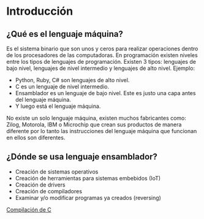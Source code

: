 # Introducción

## ¿Qué es el lenguaje máquina?

Es el sistema binario que son unos y ceros para realizar operaciones dentro de los procesadores de las computadoras.
En programación existen niveles entre los tipos de lenguajes de programación. Existen 3 tipos: lenguajes de bajo nivel, lenguajes de nivel intermedio y lenguajes de alto nivel. Ejemplo:

- Python, Ruby, C# son lenguajes de alto nivel.
- C es un lenguaje de nivel intermedio.
- Ensamblador es un lenguaje de bajo nivel. Este es justo una capa antes del lenguaje máquina.
- Y luego está el lenguaje máquina.

No existe un solo lenguaje máquina, existen muchos fabricantes como: Zilog, Motorola, IBM o Microchip que crean sus productos de manera diferente por lo tanto las instrucciones del lenguaje máquina que funcionan en ellos son diferentes.

## ¿Dónde se usa lenguaje ensamblador?

- Creación de sistemas operativos
- Creación de herramientas para sistemas embebidos (IoT)
- Creación de drivers
- Creación de compiladores
- Examinar y/o modificar programas ya creados (reversing)

[Compilación de C](https://medium.com/@laura.derohan/compiling-c-files-with-gcc-step-by-step-8e78318052)
